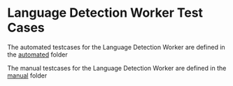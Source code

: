# Language Detection Worker Test Cases

The automated testcases for the Language Detection Worker are defined in the [automated](automated) folder

The manual testcases for the Language Detection Worker are defined in the [manual](manual) folder
